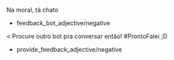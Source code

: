 Na moral, tá chato
* feedback_bot_adjective/negative

< Procure outro bot pra conversar então! #ProntoFalei ;D
* provide_feedback_adjective/negative
